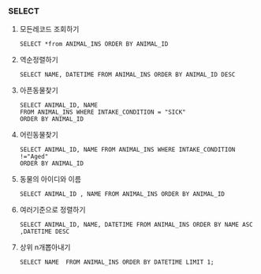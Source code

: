 ### SELECT

1. 모든레코드 조회하기

   ```mysql
   SELECT *from ANIMAL_INS ORDER BY ANIMAL_ID
   ```

   

2. 역순정렬하기

   ```mysql
   SELECT NAME, DATETIME FROM ANIMAL_INS ORDER BY ANIMAL_ID DESC
   ```

   

3. 아픈동물찾기

   ```mysql
   SELECT ANIMAL_ID, NAME 
   FROM ANIMAL_INS WHERE INTAKE_CONDITION = "SICK"
   ORDER BY ANIMAL_ID
   ```

   

4. 어린동물찾기

   ```mysql
   SELECT ANIMAL_ID, NAME FROM ANIMAL_INS WHERE INTAKE_CONDITION !="Aged"
   ORDER BY ANIMAL_ID
   ```

   

5. 동물의 아이디와 이름

   ```mysql
   SELECT ANIMAL_ID , NAME FROM ANIMAL_INS ORDER BY ANIMAL_ID
   ```

   

6. 여러기준으로 정렬하기

   ```mysql
   SELECT ANIMAL_ID, NAME, DATETIME FROM ANIMAL_INS ORDER BY NAME ASC ,DATETIME DESC
   ```

7. 상위 n개뽑아내기

   ```mysql
   SELECT NAME  FROM ANIMAL_INS ORDER BY DATETIME LIMIT 1;
   ```

   